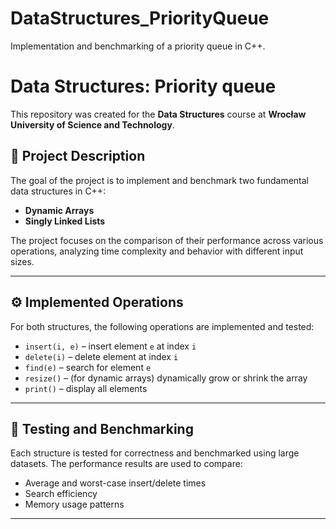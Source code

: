 # DataStructures_PriorityQueue
Implementation and benchmarking of a priority queue in C++.

# Data Structures: Priority queue

This repository was created for the **Data Structures** course at **Wrocław University of Science and Technology**.

## 📌 Project Description
The goal of the project is to implement and benchmark two fundamental data structures in C++:

- **Dynamic Arrays**
- **Singly Linked Lists**

The project focuses on the comparison of their performance across various operations, analyzing time complexity and behavior with different input sizes.

---

## ⚙️ Implemented Operations

For both structures, the following operations are implemented and tested:

- `insert(i, e)` – insert element `e` at index `i`
- `delete(i)` – delete element at index `i`
- `find(e)` – search for element `e`
- `resize()` – (for dynamic arrays) dynamically grow or shrink the array
- `print()` – display all elements

---

## 🧪 Testing and Benchmarking

Each structure is tested for correctness and benchmarked using large datasets. The performance results are used to compare:

- Average and worst-case insert/delete times
- Search efficiency
- Memory usage patterns

---


